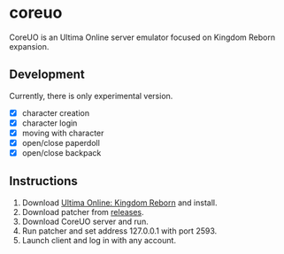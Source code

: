 # coreuo
CoreUO is an Ultima Online server emulator focused on Kingdom Reborn expansion.

## Development
Currently, there is only experimental version.

- [x] character creation
- [x] character login
- [x] moving with character
- [x] open/close paperdoll
- [x] open/close backpack

## Instructions
1) Download [Ultima Online: Kingdom Reborn](https://www.fileplanet.com/archive/p-52187/Ultima-Online-Kingdom-Reborn-Client) and install.
2) Download patcher from [releases](https://github.com/coreuo/coreuo/releases).
3) Download CoreUO server and run.
4) Run patcher and set address 127.0.0.1 with port 2593.
5) Launch client and log in with any account.
